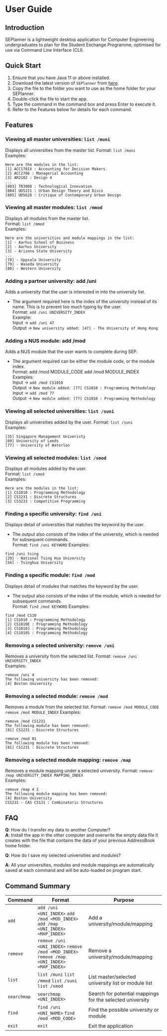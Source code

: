 # User Guide

## Introduction

SEPlanner is a lightweight desktop application for Computer Engineering undergraduates to plan for the Student
Exchange Programme, optimised for use via Command Line Interface (CLI).

## Quick Start

1. Ensure that you have Java 11 or above installed.
2. Download the latest version of `SEPlanner` from [here](https://github.com/AY2122S1-CS2113T-T09-2/tp/releases/tag/v1.0).
3. Copy the file to the folder you want to use as the home folder for your SEPlanner.
4. Double-click the file to start the app.
5. Type the command in the command box and press Enter to execute it.
6. Refer to the Features below for details for each command.

## Features 



### Viewing all master universities: `list /muni`
Displays all universities from the master list.
Format: `list /muni`  
Examples:
```list /muni
Here are the modules in the list:  
[1] ACC1701X : Accounting for Decision Makers  
[2] ACC2706 : Managerial Accounting  
[3] AR2102 : Design 4  
...  
[803] TR3008 : Technological Innovation  
[804] UD5221 : Urban Design Theory and Disco  
[805] UD5628 : Critique of Contemporary Urban Design  
```

### Viewing all master modules: `list /mmod`
Displays all modules from the master list.  
Format: `list /mmod`  
Examples: 
```list /mmod
Here are the universities and module mappings in the list:  
[1] - Aarhus School of Business  
[2] - Aarhus University  
[3] - Arizona State University  
...  
[78] - Uppsala University  
[79] - Waseda University  
[80] - Western University  
```

### Adding a partner university: add /uni
Adds a university that the user is interested in into the university list. 
* The argument required here is the index of the university instead of its name.
  This is to prevent too much typing by the user.  
  Format: `add /uni UNIVERSITY_INDEX  `  
  Example:  
  Input    -> `add /uni 47`  
  Output   -> `New university added: [47] - The University of Hong Kong`

### Adding a NUS module: add /mod
Adds a NUS module that the user wants to complete during SEP.
* The argument required can be either the module code, or the module index.  
  Format: add /mod MODULE_CODE add /mod MODULE_INDEX  
  Examples:  
  Input   -> `add /mod CS1010`  
  Output  -> `New module added: [77] CS1010 : Programming Methodology`
  Input   -> `add /mod 77`  
  Output  -> `New module added: [77] CS1010 : Programming Methodology`

### Viewing all selected universities: `list /suni`
Displays all universities added by the user.
Format: `list /suni`  
Examples:
```list /suni 
[35] Singapore Management Univeristy  
[69] University of Leeds  
[77] - University of Waterloo  
```

### Viewing all selected modules: `list /smod`
Displays all modules added by the user.  
Format: `list /smod`  
Examples:
```list /smod
Here are the modules in the list:  
[1] CS1010 : Programming Methodology  
[2] CS1231 : Discrete Structures  
[3] CS3233 : Competitive Programming
``` 

### Finding a specific university: `find /uni`
Displays detail of universities that matches the keyword by the user.  
* The output also consists of the index of the university, which is needed for subsequent commands.  
Format: `find /uni KEYWORD`
Examples:  
```
find /uni tsing
[29] - National Tsing Hua University
[54] - Tsinghua University
```

### Finding a specific module: `find /mod`
Displays detail of modules that matches the keyword by the user.
* The output also consists of the index of the module, which is needed for subsequent commands.  
  Format: `find /mod KEYWORD`
  Examples:
```
find /mod CS10
[1] CS1010 : Programming Methodology
[2] CS1010E : Programming Methodology
[3] CS1010J : Programming Methodology
[4] CS1010S : Programming Methodology
```


### Removing a selected university: `remove /uni`  
Removes a university from the selected list.
Format: `remove /uni UNIVERSITY_INDEX`  
Examples: 
```
remove /uni 4
The following university has been removed: 
[4] Boston University
```

### Removing a selected module: `remove /mod`  
Removes a module from the selected list.
Format: `remove /mod MODULE_CODE` `remove /mod MODULE_INDEX`
Examples:
```
remove /mod CS1231
The following module has been removed: 
[81] CS1231 : Discrete Structures
```
```
remove /mod 81
The following module has been removed: 
[81] CS1231 : Discrete Structures
```

### Removing a selected module mapping: `remove /map`  
Removes a module mapping under a selected university.
Format: `remove /map UNIVERSITY_INDEX MAPPING_INDEX`  
Examples: 
```
remove /map 4 2
The following module mapping has been removed:
[4] Boston University
CS1231 - CAS CS131 : Combinatoric Structures
```

## FAQ

**Q**: How do I transfer my data to another Computer?  
**A**: Install the app in the other computer and overwrite the empty data file it creates with the file that 
contains the data of your previous AddressBook home folder.


**Q**: How do I save my selected universities and modules? 

**A**: All your universities, modules and module mappings are automatically saved at 
each command and will be auto-loaded on program start. 


## Command Summary

Command | Format | Purpose
--------|---------|-----------
`add` | `add /uni <UNI_INDEX>` `add /mod <MOD_INDEX>` `add /map <UNI_INDEX> <MAP_INDEX>` | Add a university/module/mapping
`remove` | `remove /uni <UNI_INDEX>` `remove /mod <MOD_INDEX>` `remove /map <UNI_INDEX> <MAP_INDEX>` | Remove a university/module/mapping
`list` | `list /muni` `list /mmod` `list /suni` `list /smod` | List master/selected university list or module list
`searchmap` | `searchmap <UNI_INDEX>`| Search for potential mappings for the selected university
`find` | `find /uni <UNI_NAME>` `find /mod <MOD_CODE>` | Find the possible university or module
`exit` | `exit` | Exit the application
